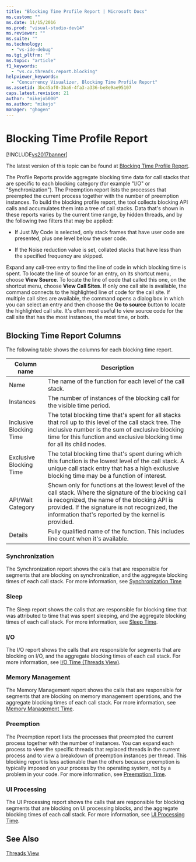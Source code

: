 ```yaml
---
title: "Blocking Time Profile Report | Microsoft Docs"
ms.custom: ""
ms.date: 11/15/2016
ms.prod: "visual-studio-dev14"
ms.reviewer: ""
ms.suite: ""
ms.technology: 
  - "vs-ide-debug"
ms.tgt_pltfrm: ""
ms.topic: "article"
f1_keywords: 
  - "vs.cv.threads.report.blocking"
helpviewer_keywords: 
  - "Concurrency Visualizer, Blocking Time Profile Report"
ms.assetid: 3bc45af0-3ba6-4fa3-a336-be8e9ae95107
caps.latest.revision: 21
author: "mikejo5000"
ms.author: "mikejo"
manager: "ghogen"
---
```

# Blocking Time Profile Report
[!INCLUDE[vs2017banner](../includes/vs2017banner.md)]

The latest version of this topic can be found at [Blocking Time Profile Report](https://docs.microsoft.com/visualstudio/profiling/blocking-time-profile-report).  
  
The Profile Reports provide aggregate blocking time data for call stacks that are specific to each blocking category (for example "I/O" or "Synchronization"). The Preemption report lists the processes that preempted the current process together with the number of preemption instances. To build the blocking profile report, the tool collects blocking API calls and accumulates them into a tree of call stacks. Data that's shown in these reports varies by the current time range, by hidden threads, and by the following two filters that may be applied:  
  
-   If Just My Code is selected, only stack frames that have user code are presented, plus one level below the user code.  
  
-   If the Noise reduction value is set, collated stacks that have less than the specified frequency are skipped.  
  
 Expand any call-tree entry to find the line of code in which blocking time is spent. To locate the line of source for an entry, on its shortcut menu, choose **View Source**. To locate the line of code that called this one, on the shortcut menu, choose **View Call Sites**. If only one call site is available, the command connects to the highlighted line of code for the call site. If multiple call sites are available, the command opens a dialog box in which you can select an entry and then choose the **Go to source** button to locate the highlighted call site. It's often most useful to view source code for the call site that has the most instances, the most time, or both.  
  
## Blocking Time Report Columns  
 The following table shows the columns for each blocking time report.  
  
|Column name|Description|  
|-----------------|-----------------|  
|Name|The name of the function for each level of the call stack.|  
|Instances|The number of instances of the blocking call for the visible time period.|  
|Inclusive Blocking Time|The total blocking time that's spent for all stacks that roll up to this level of the call stack tree. The inclusive number is the sum of exclusive blocking time for this function and exclusive blocking time for all its child nodes.|  
|Exclusive Blocking Time|The total blocking time that's spent during which this function is the lowest level of the call stack. A unique call stack entry that has a high exclusive blocking time may be a function of interest.|  
|API/Wait Category|Shown only for functions at the lowest level of the call stack. Where the signature of the blocking call is recognized, the name of the blocking API is provided. If the signature is not recognized, the information that's reported by the kernel is provided.|  
|Details|Fully qualified name of the function. This includes line count when it's available.|  
  
### Synchronization  
 The Synchronization report shows the calls that are responsible for segments that are blocking on synchronization, and the aggregate blocking times of each call stack. For more information, see [Synchronization Time](../profiling/synchronization-time.md)  
  
### Sleep  
 The Sleep report shows the calls that are responsible for blocking time that was attributed to time that was spent sleeping, and the aggregate blocking times of each call stack. For more information, see [Sleep Time](../profiling/sleep-time.md).  
  
### I/O  
 The I/O report shows the calls that are responsible for segments that are blocking on I/O, and the aggregate blocking times of each call stack. For more information, see [I/O Time (Threads View)](../profiling/i-o-time-threads-view.md).  
  
### Memory Management  
 The Memory Management report shows the calls that are responsible for segments that are blocking on memory management operations, and the aggregate blocking times of each call stack. For more information, see [Memory Management Time](../profiling/memory-management-time.md).  
  
### Preemption  
 The Preemption report lists the processes that preempted the current process together with the number of instances.  You can expand each process to view the specific threads that replaced threads in the current process and to view a breakdown of preemption instances per thread. This blocking report is less actionable than the others because preemption is typically imposed on your process by the operating system, not by a problem in your code. For more information, see [Preemption Time](../profiling/preemption-time.md).  
  
### UI Processing  
 The UI Processing report shows the calls that are responsible for blocking segments that are blocking on UI processing blocks, and the aggregate blocking times of each call stack. For more information, see [UI Processing Time](../profiling/ui-processing-time.md).  
  
## See Also  
 [Threads View](../profiling/threads-view-parallel-performance.md)



